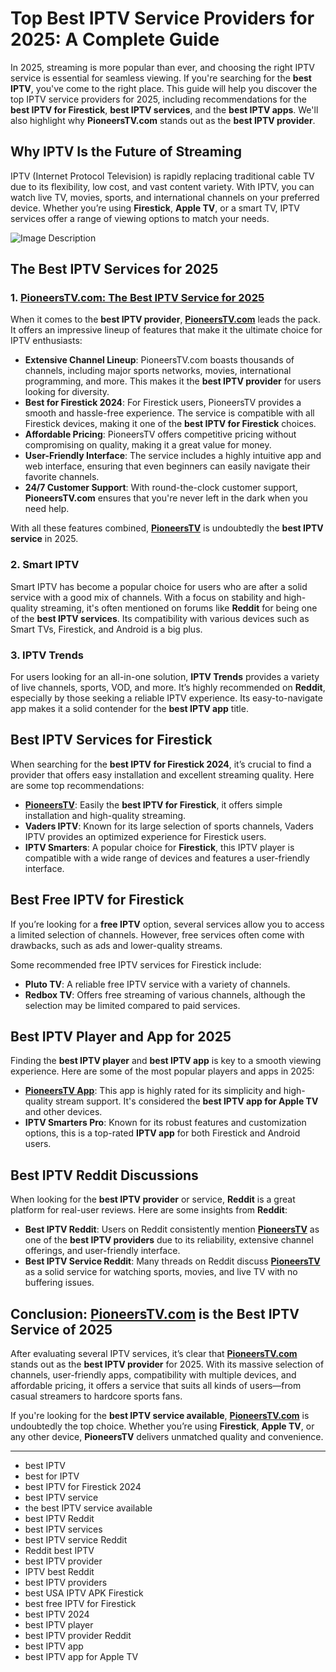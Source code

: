 # Top Best IPTV Service Providers for 2025: A Complete Guide

In 2025, streaming is more popular than ever, and choosing the right IPTV service is essential for seamless viewing. If you're searching for the **best IPTV**, you've come to the right place. This guide will help you discover the top IPTV service providers for 2025, including recommendations for the **best IPTV for Firestick**, **best IPTV services**, and the **best IPTV apps**. We'll also highlight why **PioneersTV.com** stands out as the **best IPTV provider**.

## Why IPTV Is the Future of Streaming

IPTV (Internet Protocol Television) is rapidly replacing traditional cable TV due to its flexibility, low cost, and vast content variety. With IPTV, you can watch live TV, movies, sports, and international channels on your preferred device. Whether you’re using **Firestick**, **Apple TV**, or a smart TV, IPTV services offer a range of viewing options to match your needs.

![Image Description](https://media-hosting.imagekit.io/ae5faef3583d4474/Screenshot%202025-04-11%20173542.png?Expires=1838997351&Key-Pair-Id=K2ZIVPTIP2VGHC&Signature=b7wtpPPia6tBpQI1xINVGO630wCzBb9JM99tMHGp9MsK0PBwVOF6~EAEg3M2~VRSEkwIx6eguDh1qxRp0PIVLATQeD5NgPsKJj1JXiqj-naFZgIBBVIsBt~X-SubZIRHc0oudBvUP83amYMHlVxgYBvyCTiiYDnuyhqX0UoayVI3yjlfVCmbSeU~0Qw2Wi8vZpSVPfHTYwwcnxk7CxdHEyXXFPQUfNuZ12nHn~AMCiOtRdnzTJUnKDR3WaOuIy5hHgF9LWiIj9-K~cgPd3jXTAzniQJlbMrWLYN9sB1tAETZ4QuQdgoVMj~hqm3kjz4yA3qXcH44jouSLuV5Cij47Q__)

## The Best IPTV Services for 2025

### 1. **[PioneersTV.com: The Best IPTV Service for 2025](https://pioneerstv.com)**

When it comes to the **best IPTV provider**, **[PioneersTV.com](https://pioneerstv.com)** leads the pack. It offers an impressive lineup of features that make it the ultimate choice for IPTV enthusiasts:

- **Extensive Channel Lineup**: PioneersTV.com boasts thousands of channels, including major sports networks, movies, international programming, and more. This makes it the **best IPTV provider** for users looking for diversity.
- **Best for Firestick 2024**: For Firestick users, PioneersTV provides a smooth and hassle-free experience. The service is compatible with all Firestick devices, making it one of the **best IPTV for Firestick** choices.
- **Affordable Pricing**: PioneersTV offers competitive pricing without compromising on quality, making it a great value for money.
- **User-Friendly Interface**: The service includes a highly intuitive app and web interface, ensuring that even beginners can easily navigate their favorite channels.
- **24/7 Customer Support**: With round-the-clock customer support, **PioneersTV.com** ensures that you're never left in the dark when you need help.
  
With all these features combined, **[PioneersTV](https://pioneerstv.com)** is undoubtedly the **best IPTV service** in 2025.

### 2. **Smart IPTV**  
Smart IPTV has become a popular choice for users who are after a solid service with a good mix of channels. With a focus on stability and high-quality streaming, it's often mentioned on forums like **Reddit** for being one of the **best IPTV services**. Its compatibility with various devices such as Smart TVs, Firestick, and Android is a big plus.

### 3. **IPTV Trends**
For users looking for an all-in-one solution, **IPTV Trends** provides a variety of live channels, sports, VOD, and more. It’s highly recommended on **Reddit**, especially by those seeking a reliable IPTV experience. Its easy-to-navigate app makes it a solid contender for the **best IPTV app** title.

## Best IPTV Services for Firestick

When searching for the **best IPTV for Firestick 2024**, it’s crucial to find a provider that offers easy installation and excellent streaming quality. Here are some top recommendations:

- **[PioneersTV](https://pioneerstv.com)**: Easily the **best IPTV for Firestick**, it offers simple installation and high-quality streaming.
- **Vaders IPTV**: Known for its large selection of sports channels, Vaders IPTV provides an optimized experience for Firestick users.
- **IPTV Smarters**: A popular choice for **Firestick**, this IPTV player is compatible with a wide range of devices and features a user-friendly interface.

## Best Free IPTV for Firestick

If you’re looking for a **free IPTV** option, several services allow you to access a limited selection of channels. However, free services often come with drawbacks, such as ads and lower-quality streams.

Some recommended free IPTV services for Firestick include:
- **Pluto TV**: A reliable free IPTV service with a variety of channels.
- **Redbox TV**: Offers free streaming of various channels, although the selection may be limited compared to paid services.

## Best IPTV Player and App for 2025

Finding the **best IPTV player** and **best IPTV app** is key to a smooth viewing experience. Here are some of the most popular players and apps in 2025:

- **[PioneersTV App](https://pioneerstv.com)**: This app is highly rated for its simplicity and high-quality stream support. It's considered the **best IPTV app for Apple TV** and other devices.
- **IPTV Smarters Pro**: Known for its robust features and customization options, this is a top-rated **IPTV app** for both Firestick and Android users.

## Best IPTV Reddit Discussions

When looking for the **best IPTV provider** or service, **Reddit** is a great platform for real-user reviews. Here are some insights from **Reddit**:

- **Best IPTV Reddit**: Users on Reddit consistently mention **[PioneersTV](https://pioneerstv.com)** as one of the **best IPTV providers** due to its reliability, extensive channel offerings, and user-friendly interface.
- **Best IPTV Service Reddit**: Many threads on Reddit discuss **[PioneersTV](https://pioneerstv.com)** as a solid service for watching sports, movies, and live TV with no buffering issues.

## Conclusion: **[PioneersTV.com](https://pioneerstv.com) is the Best IPTV Service of 2025**

After evaluating several IPTV services, it’s clear that **[PioneersTV.com](https://pioneerstv.com)** stands out as the **best IPTV provider** for 2025. With its massive selection of channels, user-friendly apps, compatibility with multiple devices, and affordable pricing, it offers a service that suits all kinds of users—from casual streamers to hardcore sports fans.

If you're looking for the **best IPTV service available**, **[PioneersTV.com](https://pioneerstv.com)** is undoubtedly the top choice. Whether you’re using **Firestick**, **Apple TV**, or any other device, **PioneersTV** delivers unmatched quality and convenience.

---

- best IPTV  
- best for IPTV  
- best IPTV for Firestick 2024  
- best IPTV service  
- the best IPTV service available  
- best IPTV Reddit  
- best IPTV services  
- best IPTV service Reddit  
- Reddit best IPTV  
- best IPTV provider  
- IPTV best Reddit  
- best IPTV providers  
- best USA IPTV APK Firestick  
- best free IPTV for Firestick  
- best IPTV 2024  
- best IPTV player  
- best IPTV provider Reddit  
- best IPTV app  
- best IPTV app for Apple TV
